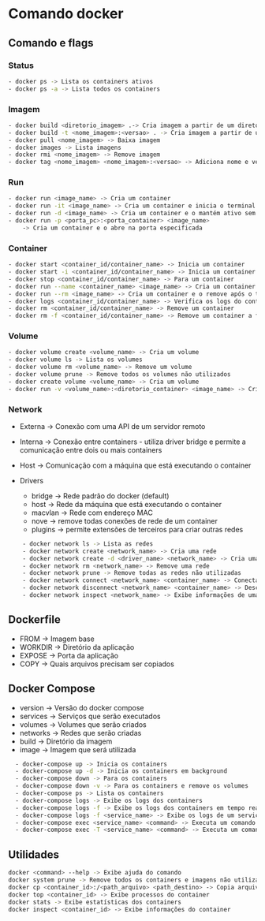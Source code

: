 # Comando docker

## Comando e flags

### Status

```bash
- docker ps -> Lista os containers ativos
- docker ps -a -> Lista todos os containers
```

### Imagem

```bash
- docker build <diretorio_imagem> .-> Cria imagem a partir de um diretorio
- docker build -t <nome_imagem>:<versao> . -> Cria imagem a partir de um diretorio, a nomeia e insere uma tag
- docker pull <nome_imagem> -> Baixa imagem
- docker images -> Lista imagens
- docker rmi <nome_imagem> -> Remove imagem
- docker tag <nome_imagem> <nome_imagem>:<versao> -> Adiciona nome e versão a imagem
```

### Run

```bash
- docker run <image_name> -> Cria um container
- docker run -it <image_name> -> Cria um container e inicia o terminal
- docker run -d <image_name> -> Cria um container e o mantém ativo sem ocupar o terminal
- docker run -p <porta_pc>:<porta_container> <image_name>
    -> Cria um container e o abre na porta especificada
```

### Container

```bash
- docker start <container_id/container_name> -> Inicia um container
- docker start -i <container_id/container_name> -> Inicia um container parado e abre o terminal
- docker stop <container_id/container_name> -> Para um container
- docker run --name <container_name> <image_name> -> Cria um container e o nomeia
- docker run --rm <image_name> -> Cria um container e o remove após o término
- docker logs <container_id/container_name> -> Verifica os logs do container
- docker rm <container_id/container_name> -> Remove um container
- docker rm -f <container_id/container_name> -> Remove um container a força
```

### Volume

```bash
- docker volume create <volume_name> -> Cria um volume
- docker volume ls -> Lista os volumes
- docker volume rm <volume_name> -> Remove um volume
- docker volume prune -> Remove todos os volumes não utilizados
- docker create volume <volume_name> -> Cria um volume
- docker run -v <volume_name>:<diretorio_container> <image_name> -> Cria um container e monta um volume
```

### Network

- Externa -> Conexão com uma API de um servidor remoto
- Interna -> Conexão entre containers - utiliza driver bridge e permite a comunicação entre dois ou mais containers
- Host -> Comunicação com a máquina que está executando o container

- Drivers
  - bridge -> Rede padrão do docker (default)
  - host -> Rede da máquina que está executando o container
  - macvlan -> Rede com endereço MAC
  - nove -> remove todas conexões de rede de um container
  - plugins -> permite extensões de terceiros para criar outras redes

```bash
    - docker network ls -> Lista as redes
    - docker network create <network_name> -> Cria uma rede
    - docker network create -d <driver_name> <network_name> -> Cria uma rede com um driver específico
    - docker network rm <network_name> -> Remove uma rede
    - docker network prune -> Remove todas as redes não utilizadas
    - docker network connect <network_name> <container_name> -> Conecta um container a uma rede
    - docker network disconnect <network_name> <container_name> -> Desconecta um container de uma rede
    - docker network inspect <network_name> -> Exibe informações de uma rede
```

## Dockerfile

- FROM -> Imagem base
- WORKDIR -> Diretório da aplicação
- EXPOSE -> Porta da aplicação
- COPY -> Quais arquivos precisam ser copiados

## Docker Compose

- version -> Versão do docker compose
- services -> Serviços que serão executados
- volumes -> Volumes que serão criados
- networks -> Redes que serão criadas
- build -> Diretório da imagem
- image -> Imagem que será utilizada

```bash
  - docker-compose up -> Inicia os containers
  - docker-compose up -d -> Inicia os containers em background
  - docker-compose down -> Para os containers
  - docker-compose down -v -> Para os containers e remove os volumes
  - docker-compose ps -> Lista os containers
  - docker-compose logs -> Exibe os logs dos containers
  - docker-compose logs -f -> Exibe os logs dos containers em tempo real
  - docker-compose logs -f <service_name> -> Exibe os logs de um serviço em tempo real
  - docker-compose exec <service_name> <command> -> Executa um comando em um container
  - docker-compose exec -T <service_name> <command> -> Executa um comando em um container sem abrir o terminal
```

## Utilidades

```bash
docker <command> --help -> Exibe ajuda do comando
docker system prune -> Remove todos os containers e imagens não utilizados
docker cp <container_id>:/<path_arquivo> <path_destino> -> Copia arquivo do container para o host 
docker top <container_id> -> Exibe processos do container
docker stats -> Exibe estatísticas dos containers
docker inspect <container_id> -> Exibe informações do container
```

